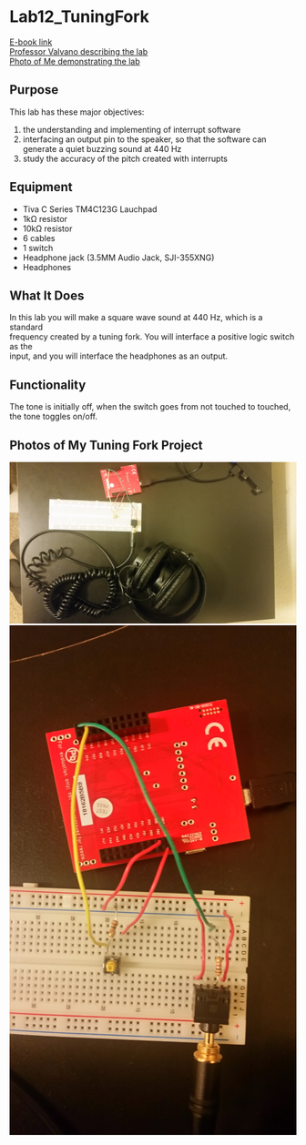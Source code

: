 # Lab12_TuningFork
[E-book link](http://users.ece.utexas.edu/~valvano/Volume1/E-Book/C12_Interrupts.htm) <br/> 
[Professor Valvano describing the lab](https://www.youtube.com/watch?v=VPnIBZxOL-A) <br/> 
[Photo of Me demonstrating the lab](https://youtu.be/29IXDjh-iAA) <br/>

## Purpose
This lab has these major objectives:  <br/> 
1. the understanding and implementing of interrupt software
2. interfacing an output pin to the speaker, so that the software can generate a quiet buzzing sound at 440 Hz
3. study the accuracy of the pitch created with interrupts

## Equipment
* Tiva C Series TM4C123G Lauchpad
* 1kΩ resistor
* 10kΩ resistor
* 6 cables
* 1 switch
* Headphone jack (3.5MM Audio Jack, SJI-355XNG)
* Headphones

## What It Does
In this lab you will make a square wave sound at 440 Hz, which is a standard<br/> 
frequency created by a tuning fork. You will interface a positive logic switch as the <br/> 
input, and you will interface the headphones as an output.  <br/> 

## Functionality
The tone is initially off, when the switch goes from not touched to touched, the tone toggles on/off.

## Photos of My Tuning Fork Project
![lab_12a](https://github.com/automaticaddison/UT_6_20x_Embedded_Systems_Multithread/blob/master/Lab12_TuningFork/20180818__lab12_1.jpg)
![lab_12b](https://github.com/automaticaddison/UT_6_20x_Embedded_Systems_Multithread/blob/master/Lab12_TuningFork/20180818_lab12_2.jpg)
